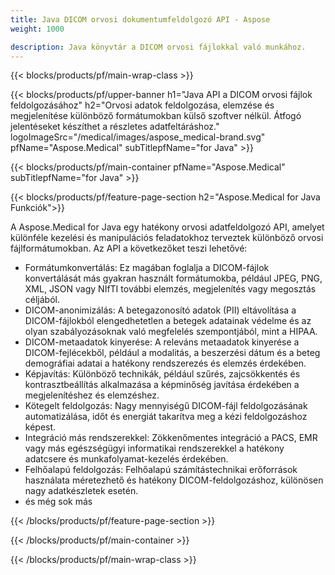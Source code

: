 ```yaml
---
title: Java DICOM orvosi dokumentumfeldolgozó API - Aspose 
weight: 1000

description: Java könyvtár a DICOM orvosi fájlokkal való munkához. 
---
```


{{< blocks/products/pf/main-wrap-class >}}

{{< blocks/products/pf/upper-banner h1="Java API a DICOM orvosi fájlok feldolgozásához" h2="Orvosi adatok feldolgozása, elemzése és megjelenítése különböző formátumokban külső szoftver nélkül. Átfogó jelentéseket készíthet a részletes adatfeltáráshoz." logoImageSrc="/medical/images/aspose_medical-brand.svg" pfName="Aspose.Medical" subTitlepfName="for Java" >}}

{{< blocks/products/pf/main-container pfName="Aspose.Medical" subTitlepfName="for Java" >}}

{{< blocks/products/pf/feature-page-section h2="Aspose.Medical for Java Funkciók">}}

<p>A Aspose.Medical for Java egy hatékony orvosi adatfeldolgozó API, amelyet különféle kezelési és manipulációs feladatokhoz terveztek különböző orvosi fájlformátumokban. Az API a következőket teszi lehetővé:</p>

<ul>
<li>Formátumkonvertálás: Ez magában foglalja a DICOM-fájlok konvertálását más gyakran használt formátumokba, például JPEG, PNG, XML, JSON vagy NIfTI további elemzés, megjelenítés vagy megosztás céljából.</li>
<li>DICOM-anonimizálás: A betegazonosító adatok (PII) eltávolítása a DICOM-fájlokból elengedhetetlen a betegek adatainak védelme és az olyan szabályozásoknak való megfelelés szempontjából, mint a HIPAA.</li>
<li>DICOM-metaadatok kinyerése: A releváns metaadatok kinyerése a DICOM-fejlécekből, például a modalitás, a beszerzési dátum és a beteg demográfiai adatai a hatékony rendszerezés és elemzés érdekében.</li>
<li>Képjavítás: Különböző technikák, például szűrés, zajcsökkentés és kontrasztbeállítás alkalmazása a képminőség javítása érdekében a megjelenítéshez és elemzéshez.</li>
<li>Kötegelt feldolgozás: Nagy mennyiségű DICOM-fájl feldolgozásának automatizálása, időt és energiát takarítva meg a kézi feldolgozáshoz képest.</li>
<li>Integráció más rendszerekkel: Zökkenőmentes integráció a PACS, EMR vagy más egészségügyi informatikai rendszerekkel a hatékony adatcsere és munkafolyamat-kezelés érdekében.</li>
<li>Felhőalapú feldolgozás: Felhőalapú számítástechnikai erőforrások használata méretezhető és hatékony DICOM-feldolgozáshoz, különösen nagy adatkészletek esetén.</li>
<li>és még sok más</li>
</ul>

{{< /blocks/products/pf/feature-page-section >}}

{{< /blocks/products/pf/main-container >}}

{{< /blocks/products/pf/main-wrap-class >}}